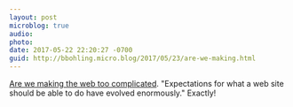 ```yaml
---
layout: post
microblog: true
audio: 
photo: 
date: 2017-05-22 22:20:27 -0700
guid: http://bbohling.micro.blog/2017/05/23/are-we-making.html
---
```

[Are we making the web too complicated](http://seldo.com/weblog/2017/05/21/are_we_making_the_web_too_complicated). "Expectations for what a web site should be able to do have evolved enormously." Exactly!

